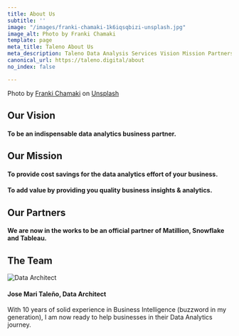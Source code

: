 ```yaml
---
title: About Us
subtitle: ''
image: "/images/franki-chamaki-1k6iqsqbizi-unsplash.jpg"
image_alt: Photo by Franki Chamaki
template: page
meta_title: Taleno About Us
meta_description: Taleno Data Analysis Services Vision Mission Partners Team
canonical_url: https://taleno.digital/about
no_index: false

---
```

Photo by [Franki Chamaki](https://unsplash.com/@franki?utm_source=unsplash&utm_medium=referral&utm_content=creditCopyText) on [Unsplash](https://unsplash.com/s/photos/data-silo?utm_source=unsplash&utm_medium=referral&utm_content=creditCopyText)

## Our Vision

#### To be an indispensable data analytics business partner.

## Our Mission

#### To provide cost savings for the data analytics effort of your business.

#### To add value by providing you quality business insights & analytics.

## Our Partners

#### We are now in the works to be an official partner of Matillion, Snowflake and Tableau.

## The Team

![Data Architect](/images/joeyology.png "Joey Taleno")

#### Jose Mari Taleño, Data Architect

With 10 years of solid experience in Business Intelligence (buzzword in my generation), I am now ready to help businesses in their Data Analytics journey.